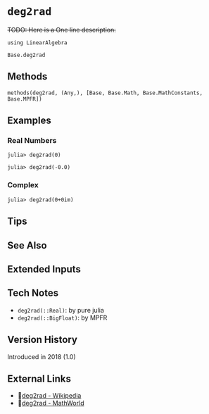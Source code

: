 # `deg2rad`

~~TODO: Here is a One line description.~~

```@setup repl_only
using LinearAlgebra
```
```@docs
Base.deg2rad
```


## Methods

```@repl
methods(deg2rad, (Any,), [Base, Base.Math, Base.MathConstants, Base.MPFR])
```


## Examples

### Real Numbers
```jldoctest
julia> deg2rad(0)

julia> deg2rad(-0.0)
```

### Complex
```jldoctest
julia> deg2rad(0+0im)
```

## Tips


## See Also


## Extended Inputs



## Tech Notes

- `deg2rad(::Real)`: by pure julia
- `deg2rad(::BigFloat)`: by MPFR


## Version History

Introduced in 2018 (1.0)


## External Links
- 🔗[deg2rad - Wikipedia](https://en.wikipedia.org/wiki/ )
- 🔗[deg2rad - MathWorld](https://mathworld.wolfram.com/ )
